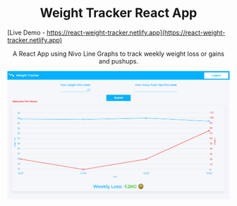 <h1 align="center">Weight Tracker React App</h1>

[Live Demo - https://react-weight-tracker.netlify.app](https://react-weight-tracker.netlify.app)

<p align="center">A React App using Nivo Line Graphs to track weekly weight loss or gains and pushups.</p>

![Screenshot](weight_tracker.png)

